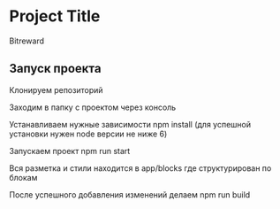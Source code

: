 # Project Title

Bitreward

## Запуск проекта

Клонируем репозиторий

Заходим в папку с проектом через консоль

Устанавливаем нужные зависимости npm install (для успешной установки нужен node версии не ниже 6)

Запускаем проект npm run start

Вся разметка и стили находится в app/blocks где структурирован по блокам

После успешного добавления изменений делаем npm run build 
